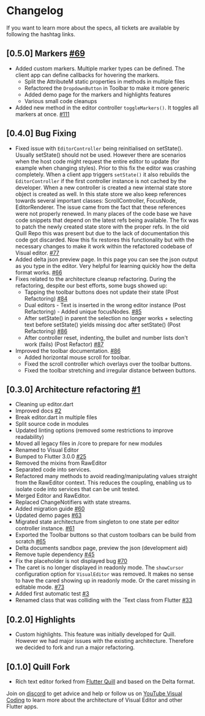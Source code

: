 # Changelog
If you want to learn more about the specs, all tickets are available by following the hashtag links.

## [0.5.0] Markers [#69](https://github.com/visual-space/visual-editor/issues/69)
* Added custom markers. Multiple marker types can be defined. The client app can define callbacks for hovering the markers.
    * Split the AttributeM static properties in methods in multiple files
    * Refactored the `DropdownButton` in Toolbar to make it more generic
    * Added demo page for the markers and highlights features
    * Various small code cleanups
* Added new method in the editor controller `toggleMarkers()`. It toggles all markers at once. [#111](https://github.com/visual-space/visual-editor/issues/111)

## [0.4.0] Bug Fixing
* Fixed issue with `EditorController` being reinitialised on setState(). Usually setState() should not be used. However there are scenarios when the host code might request the entire editor to update (for example when changing styles). Prior to this fix the editor was crashing completely. When a client app triggers `setState()` it also rebuilds the `EditorController` if the first controller instance is not cached by the developer. When a new controller is created a new internal state store object is created as well. In this state store we also keep references towards several important classes: ScrollController, FocusNode, EditorRenderer. The issue came from the fact that these references were not properly renewed. In many places of the code base we have code snippets that depend on the latest refs being available. The fix was to patch the newly created state store with the proper refs. In the old Quill Repo this was present but due to the lack of documentation this code got discarded. Now this fix restores this functionality but with the necessary changes to make it work within the refactored codebase of Visual editor. [#77](https://github.com/visual-space/visual-editor/issues/77)
* Added delta json preview page. In this page you can see the json output as you type in the editor. Very helpful for learning quickly how the delta format works. [#66](https://github.com/visual-space/visual-editor/issues/66)
* Fixes related to the architecture cleanup refactoring. During the refactoring, despite our best efforts, some bugs showed up:
    * Tapping the toolbar buttons does not update their state (Post Refactoring) [#84](https://github.com/visual-space/visual-editor/issues/84)
    * Dual editors - Text is inserted in the wrong editor instance (Post Refactoring) - Added unique focusNodes. [#85](https://github.com/visual-space/visual-editor/issues/85)
    * After setState() in parent the selection no longer works + selecting text before setState() yields missing doc after setState() (Post Refactoring) [#86](https://github.com/visual-space/visual-editor/issues/86)
    * After controller reset, indenting, the bullet and number lists don't work (fails) (Post Refactor) [#87](https://github.com/visual-space/visual-editor/issues/87)
* Improved the toolbar documentation. [#86](https://github.com/visual-space/visual-editor/issues/86)
  * Added horizontal mouse scroll for toolbar.
  * Fixed the scroll controller which overlays over the toolbar buttons.
  * Fixed the toolbar stretching and irregular distance between buttons.

## [0.3.0] Architecture refactoring [#1](https://github.com/visual-space/visual-editor/issues/1)
* Cleaning up editor.dart
* Improved docs [#2](https://github.com/visual-space/visual-editor/issues/2)
* Break editor.dart in multiple files
* Split source code in modules
* Updated linting options (removed some restrictions to improve readability)
* Moved all legacy files in /core to prepare for new modules
* Renamed to Visual Editor
* Bumped to Flutter 3.0.0 [#25](https://github.com/visual-space/visual-editor/issues/25)
* Removed the mixins from RawEditor
* Separated code into services.
* Refactored many methods to avoid reading/manipulating values straight from the RawEditor context.
  This reduces the coupling, enabling us to isolate code into services that can be unit tested.
* Merged Editor and RawEditor.
* Replaced ChangeNotifiers with state streams.
* Added migration guide [#60](https://github.com/visual-space/visual-editor/issues/60)
* Updated demo pages [#63](https://github.com/visual-space/visual-editor/issues/63)
* Migrated state architecture from singleton to one state per editor controller instance. [#61](https://github.com/visual-space/visual-editor/issues/61)
* Exported the Toolbar buttons so that custom toolbars can be build from scratch [#65](https://github.com/visual-space/visual-editor/issues/65)
* Delta documents sandbox page, preview the json (development aid)
* Remove tuple dependency [#45](https://github.com/visual-space/visual-editor/issues/45)
* Fix the placeholder is not displayed bug [#70](https://github.com/visual-space/visual-editor/issues/70)
* The caret is no longer displayed in readonly mode. The `showCursor` configuration option for `VisualEditor` was removed. It makes no sense to have the cared showing up in readonly mode. Or the caret missing in editable mode. [#73](https://github.com/visual-space/visual-editor/issues/73)
* Added first automatic test [#3](https://github.com/visual-space/visual-editor/issues/3)
* Renamed class that was colliding with the `Text class from Flutter [#33](https://github.com/visual-space/visual-editor/issues/33)

## [0.2.0] Highlights
* Custom highlights. This feature was initially developed for Quill. However we had major issues with the existing architecture. Therefore we decided to fork and run a major refactoring.

## [0.1.0] Quill Fork
* Rich text editor forked from [Flutter Quill](https://github.com/singerdmx/flutter-quill) and based on the Delta format.

Join on [discord](https://discord.gg/XpGygmXde4) to get advice and help or follow us on [YouTube Visual Coding](https://www.youtube.com/channel/UC2-5lfNbbErIds0Iuai8yfA) to learn more about the architecture of Visual Editor and other Flutter apps.